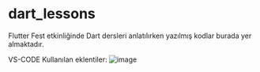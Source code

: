 # dart_lessons
Flutter Fest etkinliğinde Dart dersleri anlatılırken yazılmış kodlar burada yer almaktadır.

VS-CODE Kullanılan eklentiler: 
![image](https://user-images.githubusercontent.com/64288156/146786687-a7e651d9-f5d1-4890-9664-d943a4a4556c.png)
